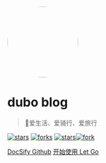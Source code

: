 <!-- _coverpage.md -->

<img width="160px" style="border-radius: 50%" bor src="https://gulimall-attest.oss-cn-beijing.aliyuncs.com/123.jpg">

# dubo blog

> 💪爱生活、爱骑行、爱旅行

[![stars](https://badgen.net/github/stars/docsifyjs/docsify?icon=github&color=4ab8a1)](https://github.com/docsifyjs/docsify/) [![forks](https://badgen.net/github/forks/docsifyjs/docsify?icon=github&color=4ab8a1)](https://github.com/docsifyjs/docsify/) [![stars](https://gitee.com/docsifyjs/docsify/badge/star.svg?theme=dark)](https://gitee.com/docsifyjs/docsify)[![fork](https://gitee.com/docsifyjs/docsify/badge/fork.svg?theme=dark)](https://gitee.com/docsifyjs/docsify)

[DocSify Github](https://github.com/docsifyjs/docsify/)
[开始使用 Let Go](/zh-cn/README.md)


<!--
![logo](_media/icon.svg)

# docsify

> A magical documentation site generator.

* Simple and lightweight (~12kb gzipped)
* Multiple themes
* Not build static html files

[GitHub](https://github.com/docsifyjs/docsify/)
[Get Started](#quick-start)-->
